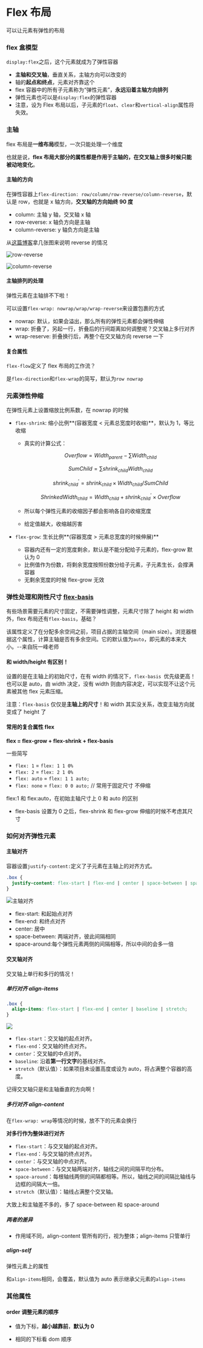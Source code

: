 # Flex 布局

可以让元素有弹性的布局

### flex 盒模型

`display:flex`之后，这个元素就成为了弹性容器

- **主轴和交叉轴**，垂直关系，主轴方向可以改变的
- 轴的**起点和终点**，元素对齐靠这个
- flex 容器中的所有子元素称为“弹性元素”，**永远沿着主轴方向排列**
- 弹性元素也可以是`display:flex`的弹性容器
- 注意，设为 Flex 布局以后，子元素的`float`、`clear`和`vertical-align`属性将失效。

### 主轴

flex 布局是**一维布局**模型，一次只能处理一个维度

也就是说，**flex 布局大部分的属性都是作用于主轴的，在交叉轴上很多时候只能被动地变化**。

#### 主轴的方向

在弹性容器上`flex-direction: row/column/row-reverse/column-reverse`，默认是 row，也就是 x 轴方向，**交叉轴的方向始终 90 度**

- column: 主轴 y 轴，交叉轴 x 轴
- row-reverse: x 轴负方向是主轴
- column-reverse: y 轴负方向是主轴

从[这篇博客](https://www.cnblogs.com/qcloud1001/p/9848619.html)拿几张图来说明 reverse 的情况

![row-reverse](https://ask.qcloudimg.com/http-save/1006489/4p83wn4fgq.gif)

![column-reverse](https://ask.qcloudimg.com/http-save/1006489/5u3vo6jku5.gif)

#### 主轴排列的处理

弹性元素在主轴排不下啦！

可以设置`flex-wrap: nowrap/wrap/wrap-reverse`来设置包裹的方式

- nowrap: 默认，如果会溢出，那么所有的弹性元素都会弹性伸缩
- wrap: 折叠了，另起一行，折叠后的行间距离如何调整呢？交叉轴上多行对齐
- wrap-reserve: 折叠换行后，再整个在交叉轴方向 reverse 一下

#### 复合属性

`flex-flow`定义了 flex 布局的工作流？

是`flex-direction`和`flex-wrap`的简写，默认为`row nowrap`

### 元素弹性伸缩

在弹性元素上设置缩放比例系数，在 nowrap 的时候

- `flex-shrink`: 缩小比例**(容器宽度 < 元素总宽度时收缩)**，默认为 1，等比收缩

  - 真实的计算公式：

    $$
    Overflow = Width_{parent} - \sum{Width_{child}}
    $$

    $$
    SumChild = \sum{shrink_{child} Width_{child}}
    $$

    $$
    shrink_{child}^{'} = shrink_{child}\times Width_{child} / SumChild
    $$

    $$
    ShrinkedWidth_{child} = Width_{child} + shrink_{child}^{'} \times Overflow
    $$

  - 所以每个弹性元素的收缩因子都会影响各自的收缩宽度

  - 给定值越大，收缩越厉害

- `flex-grow`: 生长比例**(容器宽度 > 元素总宽度的时候伸展)**

  - 容器内还有一定的宽度剩余，默认是不能分配给子元素的，flex-grow 默认为 0
  - 比例值作为份数，将剩余宽度按照份数分给子元素，子元素生长，会撑满容器
  - 无剩余宽度的时候 flex-grow 无效

### 弹性处理和刚性尺寸 [flex-basis](https://developer.mozilla.org/en-US/docs/Web/CSS/flex-basis)

有些场景需要元素的尺寸固定，不需要弹性调整，元素尺寸除了 height 和 width 外，flex 布局还有`flex-basis`，基础？

该属性定义了在分配多余空间之前，项目占据的主轴空间（main size）。浏览器根据这个属性，计算主轴是否有多余空间。它的默认值为`auto`，即元素的本来大小。--来自阮一峰老师

#### 和 width/height 有区别！

设置的是在主轴上的初始尺寸，在有 width 的情况下，`flex-basis `优先级更高！也可以是 auto，由 width 决定，没有 width 则由内容决定，可以实现不让这个元素被其他 flex 元素压缩。

注意：`flex-basis` 仅仅是**主轴上的尺寸**！和 width 其实没关系，改变主轴方向就变成了 height 了

#### 常用的复合属性 flex

**flex = flex-grow + flex-shrink + flex-basis**

一些简写

- `flex: 1` = `flex: 1 1 0%`
- `flex: 2` = `flex: 2 1 0%`
- `flex: auto` = `flex: 1 1 auto;`
- `flex: none` = `flex: 0 0 auto;` // 常用于固定尺寸 不伸缩

flex:1 和 flex:auto，在初始主轴尺寸上 0 和 auto 的区别

- flex-basis 设置为 0 之后，flex-shrink 和 flex-grow 伸缩的时候不考虑其尺寸

### 如何对齐弹性元素

#### 主轴对齐

容器设置`justify-content:`定义了子元素在主轴上的对齐方式。

```css
.box {
  justify-content: flex-start | flex-end | center | space-between | space-around;
}
```

![主轴对齐](http://www.ruanyifeng.com/blogimg/asset/2015/bg2015071010.png)

- flex-start: 和起始点对齐
- flex-end: 和终点对齐
- center: 居中
- space-between: 两端对齐，彼此间隔相同
- space-around:每个弹性元素两侧的间隔相等，所以中间的会多一倍

#### 交叉轴对齐

交叉轴上单行和多行的情况！

##### 单行对齐 align-items

```css
.box {
  align-items: flex-start | flex-end | center | baseline | stretch;
}
```

![](http://www.ruanyifeng.com/blogimg/asset/2015/bg2015071011.png)

- `flex-start`：交叉轴的起点对齐。
- `flex-end`：交叉轴的终点对齐。
- `center`：交叉轴的中点对齐。
- `baseline`: 沿着**第一行文字**的基线对齐。
- `stretch`（默认值）：如果项目未设置高度或设为 auto，将占满整个容器的高度。

记得交叉轴只是和主轴垂直的方向啊！

##### 多行对齐 align-content

在`flex-wrap: wrap`等情况的时候，放不下的元素会换行

**对多行作为整体进行对齐**

- `flex-start`：与交叉轴的起点对齐。
- `flex-end`：与交叉轴的终点对齐。
- `center`：与交叉轴的中点对齐。
- `space-between`：与交叉轴两端对齐，轴线之间的间隔平均分布。
- `space-around`：每根轴线两侧的间隔都相等。所以，轴线之间的间隔比轴线与边框的间隔大一倍。
- `stretch`（默认值）：轴线占满整个交叉轴。

大致上和主轴差不多的，多了 space-between 和 space-around

##### 两者的差异

- 作用域不同，align-content 管所有的行，视为整体；align-items 只管单行

##### align-self

弹性元素上的属性

和`align-items`相同，会覆盖，默认值为 auto 表示继承父元素的`align-items`

### 其他属性

#### order 调整元素的顺序

- 值为下标，**越小越靠前**，**默认为 0**

- 相同的下标看 dom 顺序
